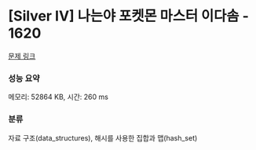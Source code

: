 # [Silver IV] 나는야 포켓몬 마스터 이다솜 - 1620 

[문제 링크](https://www.acmicpc.net/problem/1620) 

### 성능 요약

메모리: 52864 KB, 시간: 260 ms

### 분류

자료 구조(data_structures), 해시를 사용한 집합과 맵(hash_set)

